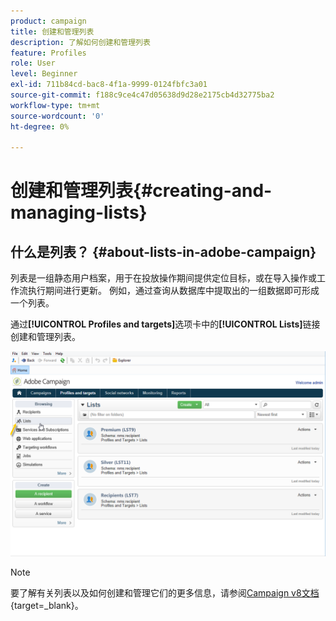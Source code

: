 ```yaml
---
product: campaign
title: 创建和管理列表
description: 了解如何创建和管理列表
feature: Profiles
role: User
level: Beginner
exl-id: 711b84cd-bac8-4f1a-9999-0124fbfc3a01
source-git-commit: f188c9ce4c47d05638d9d28e2175cb4d32775ba2
workflow-type: tm+mt
source-wordcount: '0'
ht-degree: 0%

---
```


# 创建和管理列表{#creating-and-managing-lists}



## 什么是列表？ {#about-lists-in-adobe-campaign}

列表是一组静态用户档案，用于在投放操作期间提供定位目标，或在导入操作或工作流执行期间进行更新。 例如，通过查询从数据库中提取出的一组数据即可形成一个列表。

通过&#x200B;**[!UICONTROL Profiles and targets]**&#x200B;选项卡中的&#x200B;**[!UICONTROL Lists]**&#x200B;链接创建和管理列表。

![](assets/s_ncs_user_interface_group_link.png)

>[!NOTE]
>
>要了解有关列表以及如何创建和管理它们的更多信息，请参阅[Campaign v8文档](https://experienceleague.adobe.com/zh-hans/docs/campaign/campaign-v8/audience/create-audiences/create-audiences){target=_blank}。

<!--
Two types of lists are available in Adobe Campaign:

* **[!UICONTROL Group]** type: The **[!UICONTROL Group]** type lists belong to a **static** list of people selected according to specific criteria. The list is like a snapshot of a set of profiles. Please note that it is not updated automatically in the event of profiles being added to the database.

  For more information on how to create a **[!UICONTROL Group]** type list, refer to this [page](#creating-a-profile-list-from-a-group).

* **[!UICONTROL List]** type: The **[!UICONTROL List]** type lists allows you to use workflows to create and manage lists. These will be specific lists resulting from data imports, that can be updated via the dedicated **[!UICONTROL List update]** workflow activity.

  Unlike the **[!UICONTROL Group]** type list, this type list can be automatically updated with a **[!UICONTROL Scheduler]** activity. Note that For an example on how to create **[!UICONTROL List]** type lists, refer to [this page](../../workflow/using/list-update.md).

![](assets/do-not-localize/how-to-video.png) [Discover this feature in video](#create-list-video)

## Create a profile list from a group {#creating-a-profile-list-from-a-group}

**[!UICONTROL Group]** type lists created via the **[!UICONTROL Profiles and targets]** link must be based on the default Adobe Campaign profile table (nms:recipient).

>[!NOTE]
>
>To create lists containing other types of data, you must run a workflow. For example, by using a query on the visitor table then updating the list, you can create a visitor list. For more information on workflows, refer to [this section](../../workflow/using/about-workflows.md).

To create a new **[!UICONTROL Group]** type list, apply the following steps:

1. Click the **[!UICONTROL Create]** button and select **[!UICONTROL New list]**.

   ![](assets/s_ncs_user_new_group.png)

1. Enter the information in the **[!UICONTROL Edit]** tab of the list creation window.

    * Enter the list name in the **[!UICONTROL Label]** field and, if necessary, change the internal name.
    * Add a description for this list.
    * You can specify an expiration date: when this date is reached, the list is purged and automatically deleted.
    
      ![](assets/list_expiration_date.png)

1. In the **[!UICONTROL Content]** tab, click **[!UICONTROL Add]** to select the profiles belonging to the list.

   ![](assets/s_ncs_user_add_group.png)

1. Click **[!UICONTROL Save]** to save the list. It is then added to the overview of lists.

You can create new profiles directly from the 'add profiles' window by clicking **[!UICONTROL Create]**. The profile will be added to the database.

![](assets/s_ncs_user_new_recipient_from_group.png)

The profile list can be configured just like other lists. See [this section](../../platform/using/adobe-campaign-workspace.md#configuring-lists).

## Link data to a list {#linking-data-to-a-list}

>[!NOTE]
>
>Linking data to a list can only been done with a **[!UICONTROL Group]** type list.

The profiles of a set of profiles can be filtered and linked to a list. Delivery actions may then be sent to this list, to target profiles. To group profiles:

1. Select profiles and right-click. 
1. Select **[!UICONTROL Actions > Associate selection with a list...]**.

   ![](assets/s_ncs_user_add_selection_to_group.png)

1. Select the desired list or create a new list using the **[!UICONTROL Create]** button, then click **[!UICONTROL Next]**.

   ![](assets/s_ncs_user_add_selection_to_group_2.png)

1. Click the **[!UICONTROL Start]** button.

   ![](assets/s_ncs_user_add_selection_to_group_3.png)

The **[!UICONTROL Recreate the list]** option deletes the earlier content from the list. This mode is optimized since no query is needed to verify whether the profiles are already linked to the list.

If you uncheck the **[!UICONTROL No trace of this job is saved in the database]** option, you can select (or create) the execution folder where the information linked to this process will be stored.

The upper section of the window lets you monitor execution. The **[!UICONTROL Stop]** button lets you stop the process. Contacts already processed will be linked to the list.

You can monitor the process via the **[!UICONTROL Lists]** tab on the profiles concerned by this operation:

![](assets/s_ncs_user_add_selection_to_group_4.png)

You can also edit the list via the Adobe Campaign home page: click the **[!UICONTROL Profiles and Targets > Lists]** menu and select the concerned list. The **[!UICONTROL Content]** tab shows the profiles linked to this list.

![](assets/s_ncs_user_add_selection_to_group_5.png)

## Remove a profile from a list {#removing-a-profile-from-a-list}

To remove a profile from a list, you can:

* Edit the list, select the profile in the **[!UICONTROL Content]** tab, then click the **[!UICONTROL Delete]** icon.

  ![](assets/list_remove_a_recipient.png)

* Edit the profile, click the **[!UICONTROL List]** tab, then click the **[!UICONTROL Delete]** icon. 

  ![](assets/recipient_remove_a_list.png)

## Delete a list of profiles {#deleting-a-list-of-profiles}

You can delete one or more lists from the group list in the Adobe Campaign tree. To do this, edit the tree via the **[!UICONTROL Advanced > Explorer]** link in the Adobe Campaign home page. Select the group(s) concerned and right-click. Select **[!UICONTROL Delete]**. A warning message asks you to confirm the deletion.

>[!NOTE]
>
>When you delete a list, the profiles on the list are not affected but the data in their profile is updated.

## Tutorial video {#create-list-video}

### How to create a list of recipients

A list is a static set of recipients that can be targeted in delivery actions or updated during import operations or during workflow execution. A list of recipients is also referred to as audience.

Learn how to create an audience by configuring a list of recipients from the Explorer.

>[!VIDEO](https://video.tv.adobe.com/v/25602/quality=12)

### How use a workflow to create a list of recipients {#create-list-in-a-wf-video}

Learn how create a workflow in order to target recipients and how to make it recurring before using the list in an email target.

>[!VIDEO](https://video.tv.adobe.com/v/25603?quality=12)

Additional Campaign Classic how-to videos are available [here](https://experienceleague.adobe.com/docs/campaign-classic-learn/tutorials/overview.html?lang=zh-Hans).

-->
